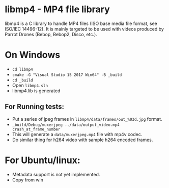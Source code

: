 # libmp4 - MP4 file library

libmp4 is a C library to handle MP4 files (ISO base media file format, see ISO/IEC 14496-12).
It is mainly targeted to be used with videos produced by Parrot Drones (Bebop, Bebop2, Disco, etc.).

# On Windows
- `cd libmp4`
- `cmake -G "Visual Studio 15 2017 Win64" -B _build`
- `cd _build`
- Open `libmp4.sln`
- libmp4.lib is generated
## For Running tests: 
- Put a series of jpeg frames in `libmp4/data/frames/out_%03d.jpg` format. 
- `_build/Debug/muxerjpeg ../data/output_video.mp4 crash_at_frame_number`
- This will generate a `data/muxerjpeg.mp4` file with mp4v codec. 
- Do similar thing for h264 video with sample h264 encoded frames.

# For Ubuntu/linux:
- Metadata support is not yet implemented.
- Copy from win
